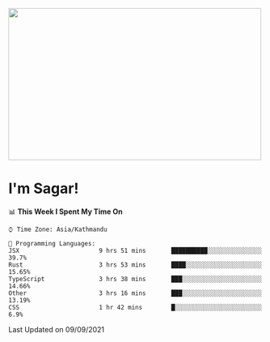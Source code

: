 
<img src="https://media.giphy.com/media/3ornk57KwDXf81rjWM/giphy.gif" width="500" height="300" frameBorder="0" class="giphy-embed" allowFullScreen></img>

#   I'm Sagar!

<!--START_SECTION:waka-->
📊 **This Week I Spent My Time On** 

```text
⌚︎ Time Zone: Asia/Kathmandu

💬 Programming Languages: 
JSX                      9 hrs 51 mins       ██████████░░░░░░░░░░░░░░░   39.7% 
Rust                     3 hrs 53 mins       ████░░░░░░░░░░░░░░░░░░░░░   15.65% 
TypeScript               3 hrs 38 mins       ███░░░░░░░░░░░░░░░░░░░░░░   14.66% 
Other                    3 hrs 16 mins       ███░░░░░░░░░░░░░░░░░░░░░░   13.19% 
CSS                      1 hr 42 mins        █░░░░░░░░░░░░░░░░░░░░░░░░   6.9%

```


 Last Updated on 09/09/2021
<!--END_SECTION:waka-->
